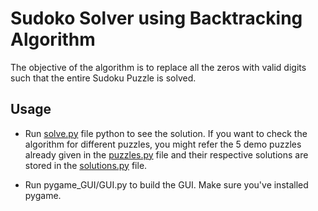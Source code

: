 # Sudoko Solver using Backtracking Algorithm

The objective of the algorithm is to replace all the zeros with valid digits such that the entire Sudoku Puzzle is solved. 

## Usage

* Run [solve.py](./solve.py) file python to see the solution. If you want to check the algorithm for different puzzles, you might refer the 5 demo puzzles already given in the [puzzles.py](./puzzles.py) file and their respective solutions are stored in the [solutions.py](./solutions.py) file. 

- Run pygame_GUI/GUI.py to build the GUI. Make sure you've installed pygame.